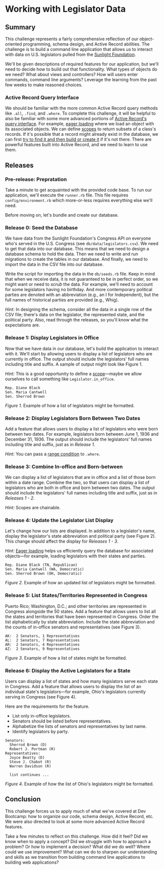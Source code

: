 # Working with Legislator Data

## Summary
This challenge represents a fairly comprehensive reflection of our object-oriented programming, schema design, and Active Record abilities.  The challenge is to build a command line application that allows us to interact with data on U.S. legislators pulled from the [Sunlight Foundation][].

We'll be given descriptions of required features for our application, but we'll need to decide how to build out that functionality.  What types of objects do we need?  What about views and controllers?  How will users enter commands, command line arguments?  Leverage the learning from the past few weeks to make reasoned choices.


### Active Record Query Interface
We should be familiar with the more common Active Record query methods like `.all`, `.find`, and `.where`.  To complete this challenge, it will be helpful to also be familiar with some more advanced portions of [Active Record's query interface][AR Query Interface].  For example, [eager loading][] where we load an object with its associated objects.  We can define [scopes][Scopes] to return subsets of a class's records.  If it's possible that a record might already exist in the database, we can first [try to find it and then build or create it][Find or Build] if it's not there.  There are powerful features built into Active Record, and we need to learn to use them.


## Releases
### Pre-release: Prepratation
Take a minute to get acquainted with the provided code base.  To run our application, we'll execute the `runner.rb` file.  This file requires `config/environment.rb` which more-or-less requires everything else we'll need.

Before moving on, let's bundle and create our database.


### Release 0:  Seed the Database
We have data from the Sunlight Foundation's Congress API on everyone who's served in the U.S. Congress (see `db/data/legislators.csv`).  We need to get that data into our database.  This means that we need to design a database schema to hold the data.  Then we need to write and run migrations to create the tables in our database.  And finally, we need to import the data in the CSV file into our database.

Write the script for importing the data in the `db/seeds.rb` file.  Keep in mind that when we receive data, it is not guaranteed to be in perfect order, so we might want or need to *scrub* the data.  For example, we'll need to account for some legislators having no birthday.  And more contemporary political parties are denoted with an abbreviation (e.g., an I for Independent), but the full names of historical parties are provided (e.g., Whig).

*Hint:*  In designing the schema, consider all the data in a single row of the CSV file; there's data on the legislator, the represented state, and the political party.  Also, read through the releases, so you'll know what the expectations are.  


### Release 1:  Display Legislators in Office
Now that we have data in our database, let's build the application to interact with it.  We'll start by allowing users to display a list of legislators who are currently in office.  The output should include the legislators' full names including title and suffix.  A sample of output might look like Figure 1.

*Hint:*  This is a good opportunity to define a [scope][Scopes]—maybe we allow ourselves to call something like `Legislator.in_office`.

```
Rep. Diane Black
Sen. Maria Cantwell
Sen. Sherrod Brown
```
*Figure 1*.  Example of how a list of legislators might be formatted.


### Release 2: Display Legislators Born Between Two Dates
Add a feature that allows users to display a list of legislators who were born between two dates.  For example, legislators born between June 1, 1936 and December 31, 1936.  The output should include the legislators' full names including title and suffix, just as in *Release 1*.

*Hint:* You can pass a [range condition][] to `.where`.


### Release 3: Combine In-office and Born-between
We can display a list of legislators that are in office and a list of those born within a date range.  Combine the two, so that users can display a list of legislators who are both in office and born between two dates.  The output should include the legislators' full names including title and suffix, just as in *Releases 1 - 2*.

*Hint:* Scopes are chainable.


### Release 4: Update the Legislator List Display
Let's change how our lists are displayed.  In addition to a legislator's name, display the legislator's state abbreviation and political party (see Figure 2).  This change should affect the display for *Releases 1 - 3*.

*Hint:*  [Eager loading][] helps us efficiently query the database for associated objects—for example, loading legislators with their states and parties.

```
Rep. Diane Black (TN, Republican)
Sen. Maria Cantwell (WA, Democratic)
Sen. Sherrod Brown (OH, Democratic)
```
*Figure 2*.  Example of how an updated list of legislators might be formatted.

### Release 5: List States/Territories Represented in Congress
Puerto Rico; Washington, D.C.; and other territories are represented in Congress alongside the 50 states.  Add a feature that allows users to list all the states and territories that have been represented in Congress.  Order the list alphabetically by state abbreviation.  Include the state abbreviation and the counts of in-office senators and representatives (see Figure 3).

```
AK:  2 Senators, 1 Representatives
AL:  2 Senators, 7 Representatives
AR:  2 Senators, 4 Representatives
AZ:  2 Senators, 9 Representatives
```
*Figure 3*.  Example of how a list of states might be formatted.


### Release 6:  Display the Active Legislators for a State
Users can display a list of states and how many legislators serve each state in Congress.  Add a feature that allows users to display the list of an individual state's legislators—for example, Ohio's legislators currently serving in Congress (see Figure 4).

Here are the requirements for the feature.

- List only in-office legislators.
- Senators should be listed before representatives.
- Alphabetize the lists of senators and representatives by last name.
- Identify legislators by party.

```
Senators:
  Sherrod Brown (D)
  Robert J. Portman (R)
Representatives:
  Joyce Beatty (D)
  Steve J. Chabot (R)
  Warren Davidson (R)
  
  list continues ...
```
*Figure 4*.  Example of how the list of Ohio's legislators might be formatted.


## Conclusion
This challenge forces us to apply much of what we've covered at Dev Bootcamp: how to organize our code, schema design, Active Record, etc.  We were also directed to look at some more advanced Active Record features.  

Take a few minutes to reflect on this challenge.  How did it feel?  Did we know when to apply a concept?  Did we struggle with how to approach a problem?  Or how to implement a decision?  What did we do well?  Where could we use improvement?  What can we do to sharpen our understanding and skills as we transition from building command line applications to building web applications?


[AR Query Interface]: http://guides.rubyonrails.org/v4.2/active_record_querying.html
[Eager Loading]: http://guides.rubyonrails.org/v4.2/active_record_querying.html#eager-loading-associations
[Find or Build]: http://guides.rubyonrails.org/v4.2/active_record_querying.html#find-or-build-a-new-object
[range condition]: http://guides.rubyonrails.org/active_record_querying.html#range-conditions
[Scopes]: http://guides.rubyonrails.org/v4.2/active_record_querying.html#scopes
[Sunlight Foundation]: https://sunlightfoundation.com/

